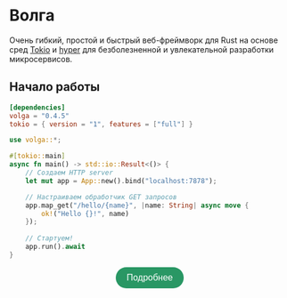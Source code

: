# Волга

Очень гибкий, простой и быстрый веб-фреймворк для Rust на основе сред [Tokio](https://tokio.rs/) и [hyper](https://hyper.rs/) для безболезненной и увлекательной разработки микросервисов.

## Начало работы
```toml
[dependencies]
volga = "0.4.5"
tokio = { version = "1", features = ["full"] }
```
```rust
use volga::*;

#[tokio::main]
async fn main() -> std::io::Result<()> {
    // Создаем HTTP server
    let mut app = App::new().bind("localhost:7878");

    // Настраиваем обработчик GET запросов
    app.map_get("/hello/{name}", |name: String| async move {
        ok!("Hello {}!", name)
    });
    
    // Стартуем!
    app.run().await
}
```


<div align="center">

<a href="https://romanemreis.github.io/volga-docs/getting-started/quick-start.html" style="display: inline-block; padding: 10px 20px; background-color: #299764; color: #fff; text-decoration: none; border-radius: 25px; font-family: Arial, sans-serif; font-size: 16px; text-align: center;">
  <p3>Подробнее</p3>
</a>

</div>
